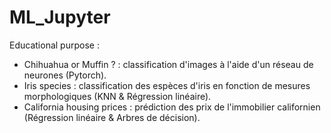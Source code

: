 # ML_Jupyter

Educational purpose : <br/>
* Chihuahua or Muffin ? : classification d'images à l'aide d'un réseau de neurones (Pytorch).
* Iris species : classification des espèces d'iris en fonction de mesures morphologiques (KNN & Régression linéaire).
* California housing prices : prédiction des prix de l'immobilier californien (Régression linéaire & Arbres de décision).
